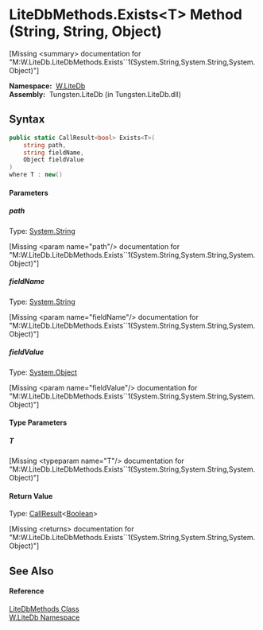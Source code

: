 LiteDbMethods.Exists&lt;T> Method (String, String, Object)
==========================================================
  
[Missing &lt;summary> documentation for "M:W.LiteDb.LiteDbMethods.Exists``1(System.String,System.String,System.Object)"]


  **Namespace:**  [W.LiteDb][1]  
  **Assembly:**  Tungsten.LiteDb (in Tungsten.LiteDb.dll)

Syntax
------

```csharp
public static CallResult<bool> Exists<T>(
	string path,
	string fieldName,
	Object fieldValue
)
where T : new()

```

#### Parameters

##### *path*
Type: [System.String][2]  

[Missing &lt;param name="path"/> documentation for "M:W.LiteDb.LiteDbMethods.Exists``1(System.String,System.String,System.Object)"]


##### *fieldName*
Type: [System.String][2]  

[Missing &lt;param name="fieldName"/> documentation for "M:W.LiteDb.LiteDbMethods.Exists``1(System.String,System.String,System.Object)"]


##### *fieldValue*
Type: [System.Object][3]  

[Missing &lt;param name="fieldValue"/> documentation for "M:W.LiteDb.LiteDbMethods.Exists``1(System.String,System.String,System.Object)"]


#### Type Parameters

##### *T*

[Missing &lt;typeparam name="T"/> documentation for "M:W.LiteDb.LiteDbMethods.Exists``1(System.String,System.String,System.Object)"]


#### Return Value
Type: [CallResult][4]&lt;[Boolean][5]>  

[Missing &lt;returns> documentation for "M:W.LiteDb.LiteDbMethods.Exists``1(System.String,System.String,System.Object)"]


See Also
--------

#### Reference
[LiteDbMethods Class][6]  
[W.LiteDb Namespace][1]  

[1]: ../README.md
[2]: http://msdn.microsoft.com/en-us/library/s1wwdcbf
[3]: http://msdn.microsoft.com/en-us/library/e5kfa45b
[4]: ../../W/CallResult_1/README.md
[5]: http://msdn.microsoft.com/en-us/library/a28wyd50
[6]: README.md
[7]: ../../_icons/Help.png